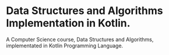 # Data Structures and Algorithms Implementation in Kotlin.

A Computer Science course, Data Structures and Algorithms, implementated in Kotlin Programming Language.
